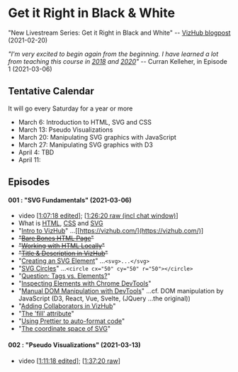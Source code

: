 # Get it Right in Black & White

"New Livestream Series: Get it Right in Black and White" -- [VizHub blogpost](https://vizhub.com/blog/2021/02/20/new-livestream-series-get-it-right-in-black-and-white/) (2021-02-20)

_"I'm very excited to begin again from the beginning. I have learned a lot from teaching this course in [2018](https://github.com/curran/dataviz-course-2018) and [2020](https://datavis.tech/datavis-2020/)"_ -- Curran Kelleher, in Episode 1 (2021-03-06)

## Tentative Calendar
It will go every Saturday for a year or more

* March 6: Introduction to HTML, SVG and CSS
* March 13: Pseudo Visualizations
* March 20: Manipulating SVG graphics with JavaScript
* March 27: Manipulating SVG graphics with D3
* April 4: TBD
* April 11:


## Episodes

#### 001 : "SVG Fundamentals" (2021-03-06)
* video [[1:07:18 edited](https://www.youtube.com/watch?v=UQ_kqGDM8A4)]; [[1:26:20 raw (incl chat window)](https://www.youtube.com/watch?v=qaiS88ocS2M)]
* What is [HTML](https://youtu.be/UQ_kqGDM8A4?t=477), [CSS](https://youtu.be/UQ_kqGDM8A4?t=641) and [SVG](https://youtu.be/UQ_kqGDM8A4?t=703)
* "[Intro to VizHub](https://youtu.be/UQ_kqGDM8A4?t=1275)" ...[[https://vizhub.com/](https://vizhub.com/)]
* ~~"[Bare Bones HTML Page](https://youtu.be/UQ_kqGDM8A4?t=1463)"~~
* ~~"[Working with HTML Locally](https://youtu.be/UQ_kqGDM8A4?t=1668)"~~
* ~~"[Title & Description in VizHub](https://youtu.be/UQ_kqGDM8A4?t=1781)"~~
* "[Creating an SVG Element](https://youtu.be/UQ_kqGDM8A4?t=1844)" ...`<svg>...</svg>`
* "[SVG Circles](https://youtu.be/UQ_kqGDM8A4?t=1924)" ...`<circle cx="50" cy="50" r="50"></circle>`
* "[Question: Tags vs. Elements?](https://youtu.be/UQ_kqGDM8A4?t=1999)"
* "[Inspecting Elements with Chrome DevTools](https://youtu.be/UQ_kqGDM8A4?t=2115)"
* "[Manual DOM Manipulation with DevTools](https://youtu.be/UQ_kqGDM8A4?t=2212)" ...cf. DOM manipulation by JavaScript (D3, React, Vue, Svelte, (JQuery ...the original))
* "[Adding Collaborators in VizHub](https://youtu.be/UQ_kqGDM8A4?t=2344)"
* "[The 'fill' attribute](https://youtu.be/UQ_kqGDM8A4?t=2407)"
* "[Using Prettier to auto-format code](https://youtu.be/UQ_kqGDM8A4?t=2431)"
* "[The coordinate space of SVG](https://youtu.be/UQ_kqGDM8A4?t=2483)"

#### 002 : "Pseudo Visualizations" (2021-03-13)
* video [[1:11:18 edited](https://www.youtube.com/watch?v=UunbNeXhhaU)]; [[1:37:20 raw](https://www.youtube.com/watch?v=f5mYd-ufank)]